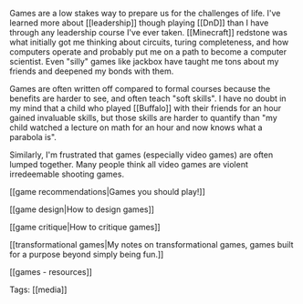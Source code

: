 Games are a low stakes way to prepare us for the challenges of life. I've learned more about [[leadership]] though playing [[DnD]] than I have through any leadership course I've ever taken. [[Minecraft]] redstone was what initially got me thinking about circuits, turing completeness, and how computers operate and probably put me on a path to become a computer scientist. Even "silly" games like jackbox have taught me tons about my friends and deepened my bonds with them.

Games are often written off compared to formal courses because the benefits are harder to see, and often teach "soft skills". I have no doubt in my mind that a child who played [[Buffalo]] with their friends for an hour gained invaluable skills, but those skills are harder to quantify than "my child watched a lecture on math for an hour and now knows what a parabola is".

Similarly, I'm frustrated that games (especially video games) are often lumped together. Many people think all video games are violent irredeemable shooting games.

[[game recommendations|Games you should play!]]

[[game design|How to design games]]

[[game critique|How to critique games]]

[[transformational games|My notes on transformational games, games built for a purpose beyond simply being fun.]]

[[games - resources]]

Tags: [[media]]
